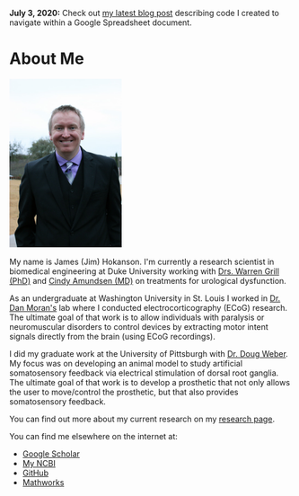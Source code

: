 **July 3, 2020:** Check out [my latest blog post](blog/2020/2020_04_Vertical_Tabs_Google_Sheets/) describing code I created to navigate within a Google Spreadsheet document.

# About Me #

<img src="jim_photo.jpg" alt="Photo of Jim" height="300">

My name is James (Jim) Hokanson. I'm currently a research scientist in biomedical engineering at Duke University working with [Drs. Warren Grill (PhD)](https://bme.duke.edu/faculty/warren-grill) and [Cindy Amundsen (MD)](https://obgyn.duke.edu/about/our-faculty/cindy-louise-amundsen-md) on treatments for urological dysfunction.

As an undergraduate at Washington University in St. Louis I worked in [Dr. Dan Moran's](https://engineering.wustl.edu/Profiles/Pages/Daniel-Moran.aspx) lab where I conducted electrocorticography (ECoG) research. The ultimate goal of that work is to allow individuals with paralysis or neuromuscular disorders to control devices by extracting motor intent signals directly from the brain (using ECoG recordings).

I did my graduate work at the University of Pittsburgh with [Dr. Doug Weber](http://www.rnel.pitt.edu/people/douglas-j-weber-phd). My focus was on developing an animal model to study artificial somatosensory feedback via electrical stimulation of dorsal root ganglia. The ultimate goal of that work is to develop a prosthetic that not only allows the user to move/control the prosthetic, but that also provides somatosensory feedback.

You can find out more about my current research on my [research page](research).

You can find me elsewhere on the internet at:
- [Google Scholar](https://scholar.google.com/citations?user=g0JsPnwAAAAJ&hl=en&oi=sra)
- [My NCBI](https://www.ncbi.nlm.nih.gov/myncbi/james.hokanson.1/bibliography/public/)
- [GitHub](https://github.com/jimhokanson)
- [Mathworks](https://www.mathworks.com/matlabcentral/profile/authors/937359-jim-hokanson)
